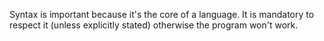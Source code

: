 Syntax is important because it's the core of a language. It is mandatory to respect it (unless explicitly stated) otherwise the program won't work.
